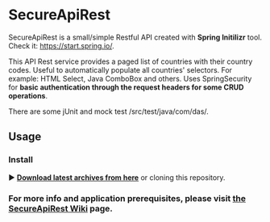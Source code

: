SecureApiRest
=================

SecureApiRest is a small/simple Restful API created with **Spring Initilizr** tool. Check it: https://start.spring.io/.

This API Rest service provides a paged list of countries with their country codes. Useful to automatically populate all countries' selectors. For example: HTML Select, Java ComboBox and others. Uses SpringSecurity for **basic authentication through the request headers for some CRUD operations**.

There are some jUnit and mock test /src/test/java/com/das/.

## Usage

### Install

:arrow_forward: **[Download latest archives from here](https://github.com/coredan/SecureApiRest)** or cloning this repository.

### For more info and application prerequisites, please visit [the SecureApiRest Wiki](https://github.com/coredan/SecureApiRest/wiki) page.
